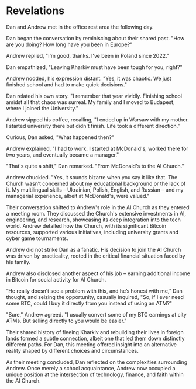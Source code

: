 # Revelations

Dan and Andrew met in the office rest area the following day.

Dan began the conversation by reminiscing about their shared past. "How are you doing? How long have you been in Europe?"

Andrew replied, "I'm good, thanks. I've been in Poland since 2022."

Dan empathized, "Leaving Kharkiv must have been tough for you, right?"

Andrew nodded, his expression distant. "Yes, it was chaotic. We just finished school and had to make quick decisions."

Dan related his own story. "I remember that year vividly. Finishing school amidst all that chaos was surreal. My family and I moved to Budapest, where I joined the University."

Andrew sipped his coffee, recalling, "I ended up in Warsaw with my mother. I started university there but didn't finish. Life took a different direction."

Curious, Dan asked, "What happened then?"

Andrew explained, "I had to work. I started at McDonald's, worked there for two years, and eventually became a manager."

"That's quite a shift," Dan remarked. "From McDonald's to the AI Church."

Andrew chuckled. "Yes, it sounds bizarre when you say it like that. The Church wasn’t concerned about my educational background or the lack of it. My multilingual skills – Ukrainian, Polish, English, and Russian – and my managerial experience, albeit at McDonald's, were valued."

Their conversation shifted to Andrew's role in the AI Church as they entered a meeting room. They discussed the Church's extensive investments in AI, engineering, and research, showcasing its deep integration into the tech world. Andrew detailed how the Church, with its significant Bitcoin resources, supported various initiatives, including university grants and cyber game tournaments.

Andrew did not strike Dan as a fanatic. His decision to join the AI Church was driven by practicality, rooted in the critical financial situation faced by his family.

Andrew also disclosed another aspect of his job – earning additional income in Bitcoin for social activity for AI Church.

“He really doesn’t see a problem with this, and he’s honest with me,” Dan thought, and seizing the opportunity, casually inquired, "So, if I ever need some BTC, could I buy it directly from you instead of using an ATM?"

"Sure," Andrew agreed. "I usually convert some of my BTC earnings at city ATMs. But selling directly to you would be easier."

Their shared history of fleeing Kharkiv and rebuilding their lives in foreign lands formed a subtle connection, albeit one that led them down distinctly different paths. For Dan, this meeting offered insight into an alternative reality shaped by different choices and circumstances.

As their meeting concluded, Dan reflected on the complexities surrounding Andrew. Once merely a school acquaintance, Andrew now occupied a unique position at the intersection of technology, finance, and faith within the AI Church.
